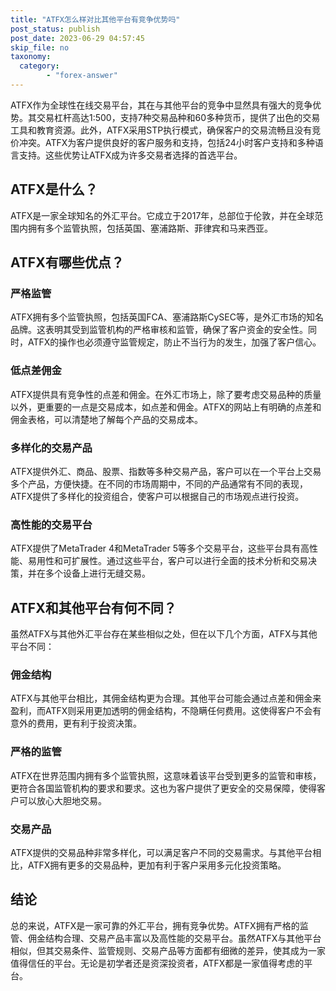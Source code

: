 ```yaml
---
title: "ATFX怎么样对比其他平台有竞争优势吗"
post_status: publish
post_date: 2023-06-29 04:57:45
skip_file: no
taxonomy:
  category:
        - "forex-answer"
---
```


ATFX作为全球性在线交易平台，其在与其他平台的竞争中显然具有强大的竞争优势。其交易杠杆高达1:500，支持7种交易品种和60多种货币，提供了出色的交易工具和教育资源。此外，ATFX采用STP执行模式，确保客户的交易流畅且没有竞价冲突。ATFX为客户提供良好的客户服务和支持，包括24小时客户支持和多种语言支持。这些优势让ATFX成为许多交易者选择的首选平台。

## ATFX是什么？

ATFX是一家全球知名的外汇平台。它成立于2017年，总部位于伦敦，并在全球范围内拥有多个监管执照，包括英国、塞浦路斯、菲律宾和马来西亚。

## ATFX有哪些优点？

### 严格监管

ATFX拥有多个监管执照，包括英国FCA、塞浦路斯CySEC等，是外汇市场的知名品牌。这表明其受到监管机构的严格审核和监管，确保了客户资金的安全性。同时，ATFX的操作也必须遵守监管规定，防止不当行为的发生，加强了客户信心。

### 低点差佣金

ATFX提供具有竞争性的点差和佣金。在外汇市场上，除了要考虑交易品种的质量以外，更重要的一点是交易成本，如点差和佣金。ATFX的网站上有明确的点差和佣金表格，可以清楚地了解每个产品的交易成本。

### 多样化的交易产品

ATFX提供外汇、商品、股票、指数等多种交易产品，客户可以在一个平台上交易多个产品，方便快捷。在不同的市场周期中，不同的产品通常有不同的表现，ATFX提供了多样化的投资组合，使客户可以根据自己的市场观点进行投资。

### 高性能的交易平台

ATFX提供了MetaTrader 4和MetaTrader 5等多个交易平台，这些平台具有高性能、易用性和可扩展性。通过这些平台，客户可以进行全面的技术分析和交易决策，并在多个设备上进行无缝交易。

## ATFX和其他平台有何不同？

虽然ATFX与其他外汇平台存在某些相似之处，但在以下几个方面，ATFX与其他平台不同：

### 佣金结构

ATFX与其他平台相比，其佣金结构更为合理。其他平台可能会通过点差和佣金来盈利，而ATFX则采用更加透明的佣金结构，不隐瞒任何费用。这使得客户不会有意外的费用，更有利于投资决策。

### 严格的监管

ATFX在世界范围内拥有多个监管执照，这意味着该平台受到更多的监管和审核，更符合各国监管机构的要求和要求。这也为客户提供了更安全的交易保障，使得客户可以放心大胆地交易。

### 交易产品

ATFX提供的交易品种非常多样化，可以满足客户不同的交易需求。与其他平台相比，ATFX拥有更多的交易品种，更加有利于客户采用多元化投资策略。

## 结论

总的来说，ATFX是一家可靠的外汇平台，拥有竞争优势。ATFX拥有严格的监管、佣金结构合理、交易产品丰富以及高性能的交易平台。虽然ATFX与其他平台相似，但其交易条件、监管规则、交易产品等方面都有细微的差异，使其成为一家值得信任的平台。无论是初学者还是资深投资者，ATFX都是一家值得考虑的平台。 
